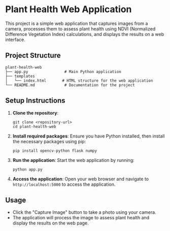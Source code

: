 # Plant Health Web Application

This project is a simple web application that captures images from a camera, processes them to assess plant health using NDVI (Normalized Difference Vegetation Index) calculations, and displays the results on a web interface.

## Project Structure

```
plant-health-web
├── app.py                # Main Python application
├── templates
│   └── index.html       # HTML structure for the web application
└── README.md             # Documentation for the project
```

## Setup Instructions

1. **Clone the repository**:
   ```
   git clone <repository-url>
   cd plant-health-web
   ```

2. **Install required packages**:
   Ensure you have Python installed, then install the necessary packages using pip:
   ```
   pip install opencv-python flask numpy
   ```

3. **Run the application**:
   Start the web application by running:
   ```
   python app.py
   ```

4. **Access the application**:
   Open your web browser and navigate to `http://localhost:5000` to access the application.

## Usage

- Click the "Capture Image" button to take a photo using your camera.
- The application will process the image to assess plant health and display the results on the web page.
